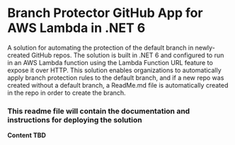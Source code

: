 # Branch Protector GitHub App for AWS Lambda in .NET 6

A solution for automating the protection of the default branch in newly-created GitHub repos. The solution is built in .NET 6 and configured to run in an AWS Lambda function using the Lambda Function URL feature to expose it over HTTP. This solution enables organizations to automatically apply branch protection rules to the default branch, and if a new repo was created without a default branch, a ReadMe.md file is automatically created in the repo in order to create the branch.

### This readme file will contain the documentation and instructions for deploying the solution

**Content TBD**
